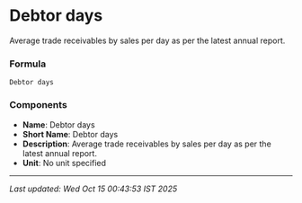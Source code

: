# Debtor days
Average trade receivables by sales per day as per the latest annual report.

### Formula
```text
Debtor days
```


### Components
- **Name**: Debtor days
- **Short Name**: Debtor days
- **Description**: Average trade receivables by sales per day as per the latest annual report.
- **Unit**: No unit specified

---
*Last updated: Wed Oct 15 00:43:53 IST 2025*
